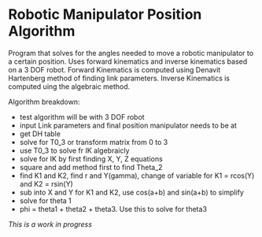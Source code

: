# Robotic Manipulator Position Algorithm
Program that solves for the angles needed to move a robotic manipulator to a certain position. Uses forward kinematics and inverse kinematics based on a 3 DOF robot. Forward Kinematics is computed using Denavit Hartenberg method of finding link parameters. Inverse Kinematics is computed uing the algebraic method.

Algorithm breakdown:
- test algorithm will be with 3 DOF robot
- input Link parameters and final position manipulator needs to be at
- get DH table
- solve for T0_3 or transform matrix from 0 to 3
- use T0_3 to solve fr IK algebraicly
- solve for IK by first finding X, Y, Z equations
- square and add method first to find Theta_2
- find K1 and K2, find r and Y(gamma), change of variable for K1 = rcos(Y) and K2 = rsin(Y)
- sub into X and Y for K1 and K2, use cos(a+b) and sin(a+b) to simplify
- solve for theta 1
- phi = theta1 + theta2 + theta3. Use this to solve for theta3

*This is a work in progress*
